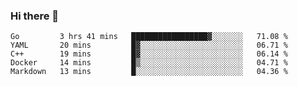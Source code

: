 ### Hi there 👋

<!--
**yeya24/yeya24** is a ✨ _special_ ✨ repository because its `README.md` (this file) appears on your GitHub profile.

Here are some ideas to get you started:

- 🔭 I’m currently working on ...
- 🌱 I’m currently learning ...
- 👯 I’m looking to collaborate on ...
- 🤔 I’m looking for help with ...
- 💬 Ask me about ...
- 📫 How to reach me: ...
- 😄 Pronouns: ...
- ⚡ Fun fact: ...
-->

<!--START_SECTION:waka-->
```text
Go         3 hrs 41 mins   █████████████████▓░░░░░░░   71.08 % 
YAML       20 mins         █▓░░░░░░░░░░░░░░░░░░░░░░░   06.71 % 
C++        19 mins         █▓░░░░░░░░░░░░░░░░░░░░░░░   06.14 % 
Docker     14 mins         █▒░░░░░░░░░░░░░░░░░░░░░░░   04.71 % 
Markdown   13 mins         █░░░░░░░░░░░░░░░░░░░░░░░░   04.36 % 
```
<!--END_SECTION:waka-->
